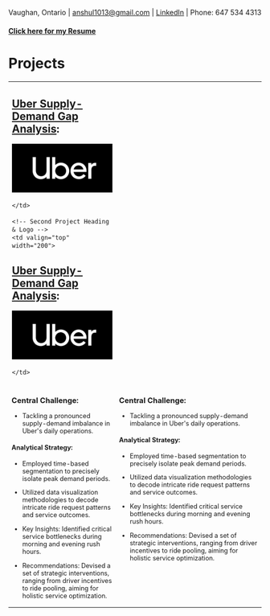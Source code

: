 Vaughan, Ontario | anshul1013@gmail.com | [LinkedIn](Your_LinkedIn_Profile_Link) | Phone: 647 534 4313 

#### [Click here for my Resume](./resume.html)

# Projects
<table>
  <tr>
    <!-- First Project Heading & Logo -->
    <td valign="top" width="200">

## [Uber Supply-Demand Gap Analysis](./Uber-supply-demand.md):
<img src="./Assets/uberlogo.png" alt="uberlogo" width="300">

    </td>
    
    <!-- Second Project Heading & Logo -->
    <td valign="top" width="200">

## [Uber Supply-Demand Gap Analysis](./Uber-supply-demand.md):
<img src="./Assets/uberlogo.png" alt="uberlogo" width="300">

    </td>
  </tr>
  
  <tr>
    <!-- First Project Description -->
    <td valign="top" style="font-size: 0.9em;">

### Central Challenge: 
- Tackling a pronounced supply-demand imbalance in Uber's daily operations.

#### Analytical Strategy: 
- Employed time-based segmentation to precisely isolate peak demand periods.
- Utilized data visualization methodologies to decode intricate ride request patterns and service outcomes.
- Key Insights: Identified critical service bottlenecks during morning and evening rush hours.
- Recommendations: Devised a set of strategic interventions, ranging from driver incentives to ride pooling, aiming for holistic service optimization.

    </td>
    
    <!-- Second Project Description -->
    <td valign="top" style="font-size: 0.9em;">

### Central Challenge: 
- Tackling a pronounced supply-demand imbalance in Uber's daily operations.

#### Analytical Strategy: 
- Employed time-based segmentation to precisely isolate peak demand periods.
- Utilized data visualization methodologies to decode intricate ride request patterns and service outcomes.
- Key Insights: Identified critical service bottlenecks during morning and evening rush hours.
- Recommendations: Devised a set of strategic interventions, ranging from driver incentives to ride pooling, aiming for holistic service optimization.

    </td>
  </tr>
</table>
